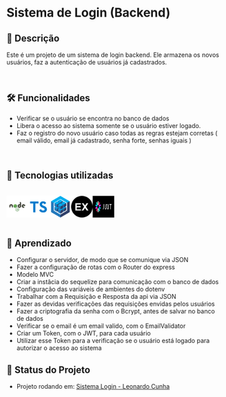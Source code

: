 # Sistema de Login (Backend)

## 📖  Descrição

Este é um projeto de um sistema de login backend. Ele armazena os novos usuários, faz a autenticação de usuários já cadastrados.

</br>

## 🛠️ Funcionalidades

- Verificar se o usuário se encontra no banco de dados
- Libera o acesso ao sistema somente se o usuário estiver logado.
- Faz o registro do novo usuário caso todas as regras estejam corretas ( email válido, email já cadastrado, senha forte, senhas iguais )

</br>

## 📡 Tecnologias utilizadas 
<br/>
<div align="center"> 
<img align="left" alt="NodeJs" height="50" width="50" src="./imgREADME/nodejs.svg">
<img align="left" alt="Typescript" height="50" width="50" src="./imgREADME/typescript.svg">
<img align="left" alt="Sequelize" height="50" width="50" src="./imgREADME/sequelize.svg">
<img align="left" alt="Express" height="50" width="50" src="./imgREADME/expressjs.png">
<img align="left" alt="JWT" height="50" width="50" src="./imgREADME/jwt.svg">
</div>
<br/><br/><br/><br/>

## 📖 Aprendizado
- Configurar o servidor, de modo que se comunique via JSON
- Fazer a configuração de rotas com o Router do express
- Modelo MVC
- Criar a instâcia do sequelize para comunicação com o banco de dados
- Configuração das variáveis de ambientes do dotenv
- Trabalhar com a Requisição e Resposta da api via JSON
- Fazer as devidas verificações das requisições envidas pelos usuários
- Fazer a criptografia da senha com o Bcrypt, antes de salvar no banco de dados
- Verificar se o email é um email valido, com o EmailValidator
- Criar um Token, com o JWT, para cada usuário
 - Utilizar esse Token para a verificação se o usuário está logado para autorizar o acesso ao sistema



## 🔎 Status do Projeto
- Projeto rodando em: [Sistema Login - Leonardo Cunha](https://sistema-login.leonardocunha.dev.br/)